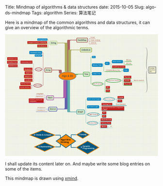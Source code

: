 Title: Mindmap of algorithms & data structures
date: 2015-10-05
Slug: algo-ds-mindmap
Tags: algorithm
Series: 算法笔记
 

Here is a mindmap of the common algorithms and data structures, it can give an overview of the algorithmic terms.    

![](../images/algo-ds-mindmap/Algo%20%26%20DS.png)   

I shall update its content later on. And maybe write some blog entries on some of the items.   

This mindmap is drawn using [xmind](http://www.xmind.net/).   
